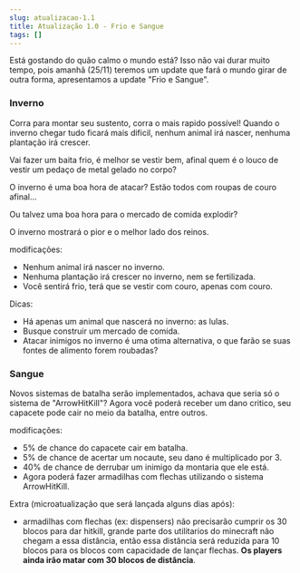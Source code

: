 ```yaml
---
slug: atualizacao-1.1
title: Atualização 1.0 - Frio e Sangue
tags: []
---
```


Está gostando do quão calmo o mundo está? Isso não vai durar muito tempo, pois amanhã (25/11) teremos um update
que fará o mundo girar de outra forma, apresentamos a update "Frio e Sangue".

### Inverno

Corra para montar seu sustento, corra o mais rapido possível! Quando o inverno chegar tudo ficará mais
dificil, nenhum animal irá nascer, nenhuma plantação irá crescer.

Vai fazer um baita frio, é melhor se
vestir bem, afinal quem é o louco de vestir um pedaço de metal gelado no corpo?

O inverno é uma boa hora de atacar? Estão todos com roupas de couro afinal...

Ou talvez uma boa hora para o mercado de comida explodir?

O inverno mostrará o pior e o melhor lado dos reinos.

modificações:

- Nenhum animal irá nascer no inverno.
- Nenhuma plantação irá crescer no inverno, nem se fertilizada.
- Você sentirá frio, terá que se vestir com couro, apenas com couro.

Dicas:

- Há apenas um animal que nascerá no inverno: as lulas.
- Busque construir um mercado de comida.
- Atacar inimigos no inverno é uma otima alternativa, o que farão se suas fontes de
  alimento forem roubadas?

### Sangue

Novos sistemas de batalha serão implementados, achava que seria só o sistema de "ArrowHitKill"?
Agora você poderá receber um dano critico, seu capacete pode cair no meio da batalha, entre outros.

modificações:

- 5% de chance do capacete cair em batalha.
- 5% de chance de acertar um nocaute, seu dano é multiplicado por 3.
- 40% de chance de derrubar um inimigo da montaria que ele está.
- Agora poderá fazer armadilhas com flechas utilizando o sistema ArrowHitKill.

Extra (microatualização que será lançada alguns dias após):

- armadilhas com flechas (ex: dispensers) não precisarão cumprir os 30 blocos para dar hitkill,
  grande parte dos utilitarios do minecraft não chegam a essa distância, então essa
  distância será reduzida para 10 blocos para os blocos com capacidade de lançar flechas. **Os
  players ainda irão matar com 30 blocos de distância**.
